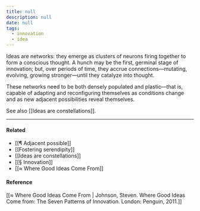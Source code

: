 ```yaml
---
title: null
description: null
date: null
tags:
  - innovation
  - idea
---
```


Ideas are networks: they emerge as clusters of neurons firing together to form a conscious thought. A hunch may be the first, germinal stage of innovation; but, over periods of time, they accrue connections—mutating, evolving, growing stronger—until they catalyze into thought.

These networks need to be both densely populated and plastic—that is, capable of adapting and reconfiguring themselves as conditions change and as new adjacent possibilities reveal themselves.

See also [[Ideas are constellations]].

---

#### Related

- [[¶ Adjacent possible]]
- [[Fostering serendipity]]
- [[Ideas are constellations]]
- [[§ Innovation]]
- [[≈ Where Good Ideas Come From]]

#### Reference

[[≈ Where Good Ideas Come From | Johnson, Steven. Where Good Ideas Come from: The Seven Patterns of Innovation. London: Penguin, 2011.]]
